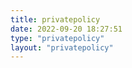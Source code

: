 ```yaml
---
title: privatepolicy
date: 2022-09-20 18:27:51
type: "privatepolicy"
layout: "privatepolicy"
---
```

